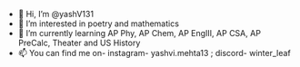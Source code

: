 - 👋 Hi, I’m @yashV131
- 👀 I’m interested in poetry and mathematics
- 🌱 I’m currently learning AP Phy, AP Chem, AP EngIII, AP CSA, AP PreCalc, Theater and US History
- 📫 You can find me on- instagram- yashvi.mehta13 ; discord- winter_leaf

<!---
yashV131/yashV131 is a ✨ special ✨ repository because its `README.md` (this file) appears on your GitHub profile.
You can click the Preview link to take a look at your changes.
--->
